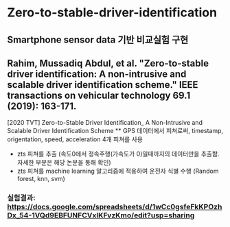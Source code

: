# Zero-to-stable-driver-identification
## Smartphone sensor data 기반 비교실험 구현 
## Rahim, Mussadiq Abdul, et al. "Zero-to-stable driver identification: A non-intrusive and scalable driver identification scheme." IEEE transactions on vehicular technology 69.1 (2019): 163-171.
[2020 TVT] Zero-to-Stable Driver Identification_ A Non-Intrusive and Scalable Driver Identification Scheme
** GPS 데이터에서 피쳐로써, timestamp, origentation, speed, acceleration 4개 피쳐를 사용
* zts 피쳐를 추출 (속도0에서 정속주행(가속도가 0)일때까지의 데이터만을 추출함. 자세한 부분은 해당 논문을 통해 확인)
* zts 피쳐를 machine learning 알고리즘에 적용하여 운전자 식별 수행 (Random forest, knn, svm)
### 실험결과: https://docs.google.com/spreadsheets/d/1wCc0gsfeFkKPOzhDx_54-1VQd9EBFUNFCVxIKFvzKmo/edit?usp=sharing
